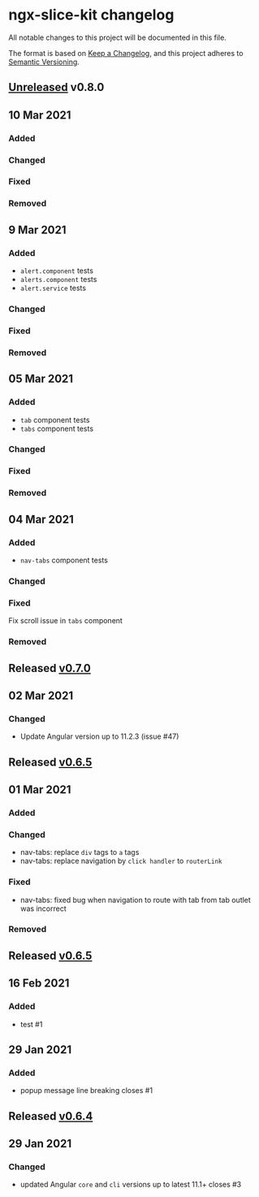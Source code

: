 # ngx-slice-kit changelog
All notable changes to this project will be documented in this file.

The format is based on [Keep a Changelog](https://keepachangelog.com/en/1.0.0/),
and this project adheres to [Semantic Versioning](https://semver.org/spec/v2.0.0.html).

## [Unreleased] v0.8.0

## 10 Mar 2021

### Added

### Changed

### Fixed

### Removed

## 9 Mar 2021

### Added
- `alert.component` tests
- `alerts.component` tests
- `alert.service` tests

### Changed

### Fixed

### Removed

## 05 Mar 2021

### Added
- `tab` component tests
- `tabs` component tests

### Changed

### Fixed

### Removed

## 04 Mar 2021

### Added
- `nav-tabs` component tests

### Changed

### Fixed
Fix scroll issue in `tabs` component

### Removed


## Released [v0.7.0]

## 02 Mar 2021

### Changed
- Update Angular version up to 11.2.3 (issue #47)


## Released [v0.6.5]

## 01 Mar 2021

### Added

### Changed
- nav-tabs: replace `div` tags to `a` tags
- nav-tabs: replace navigation by `click handler` to `routerLink`

### Fixed
- nav-tabs: fixed bug when navigation to route with tab from tab outlet was incorrect

### Removed

## Released [v0.6.5]

## 16 Feb 2021

### Added
- test #1

## 29 Jan 2021
### Added
- popup message line breaking closes #1


## Released [v0.6.4]

## 29 Jan 2021

### Changed
- updated Angular `core` and `cli` versions up to latest 11.1+ closes #3


[Unreleased]: https://github.com/rovergulf/ngx-slice-kit/v0.7.0...main
[v0.7.0]: https://github.com/rovergulf/ngx-slice-kit/compare/v0.6.5...v0.7.0
[v0.6.5]: https://github.com/rovergulf/ngx-slice-kit/compare/v0.6.4...v0.6.5
[v0.6.4]: https://github.com/rovergulf/ngx-slice-kit/tree/v0.6.4
